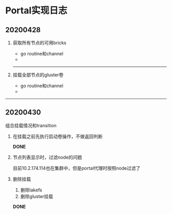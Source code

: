 # Portal实现日志

## 20200428

1. 获取所有节点的可用bricks

   + go routine和channel
   + 

   ---

2. 挂载全部节点的gluster卷

   + go routine和channel
   + 

---

## 20200430

组合挂载情况和transition

1. 在挂载之前先执行启动卷操作，不做返回判断

   **DONE**

2. 节点列表显示时，过滤node的问题

   目前10.2.174.114也在集群中，但是portal代理时按照node过滤了

   

3. 删除挂载

   1. 删除lakefs
   2. 删除gluster挂载

   **DONE**















